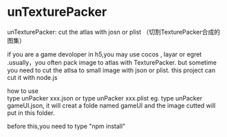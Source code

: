 # unTexturePacker
unTexturePacker: cut the atlas  with josn or plist （切割TexturePacker合成的图集）

if you are a game devoloper in h5,you may use cocos , layar or egret .usually，you often pack image to atlas with TexturePacker.
but sometime you need to cut the atlsa to small image with json or plist. this project can cut it with node.js

how to use      
    type unPacker xxx.json or type unPacker xxx.plist
    eg. type  unPacker gameUI.json, it will creat a folde named gameUI and the image cutted will put in this folder.
  
  before this,you need to type "npm install"
